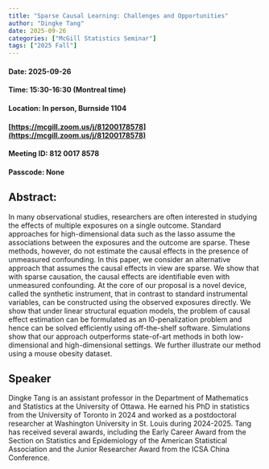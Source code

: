 ```yaml
---
title: "Sparse Causal Learning: Challenges and Opportunities"
author: "Dingke Tang"
date: 2025-09-26
categories: ["McGill Statistics Seminar"]
tags: ["2025 Fall"]
---
```


#### Date: 2025-09-26
#### Time: 15:30-16:30 (Montreal time)
#### Location: In person, Burnside 1104
#### [https://mcgill.zoom.us/j/81200178578](https://mcgill.zoom.us/j/81200178578)
#### Meeting ID: 812 0017 8578
#### Passcode: None



## Abstract:

In many observational studies, researchers are often interested in studying the effects of multiple exposures on a single outcome. Standard approaches for high-dimensional data such as the lasso assume the associations between the exposures and the outcome are sparse. These methods, however, do not estimate the causal effects in the presence of unmeasured confounding. In this paper, we consider an alternative approach that assumes the causal effects in view are sparse. We show that with sparse causation, the causal effects are identifiable even with unmeasured confounding. At the core of our proposal is a novel device, called the synthetic instrument, that in contrast to standard instrumental variables, can be constructed using the observed exposures directly. We show that under linear structural equation models, the problem of causal effect estimation can be formulated as an l0-penalization problem and hence can be solved efficiently using off-the-shelf software. Simulations show that our approach outperforms state-of-art methods in both low-dimensional and high-dimensional settings. We further illustrate our method using a mouse obesity dataset.

## Speaker

Dingke Tang is an assistant professor in the Department of Mathematics and Statistics at the University of Ottawa. He earned his PhD in statistics from the University of Toronto in 2024 and worked as a postdoctoral researcher at Washington University in St. Louis during 2024-2025. Tang has received several awards, including the Early Career Award from the Section on Statistics and Epidemiology of the American Statistical Association and the Junior Researcher Award from the ICSA China Conference.